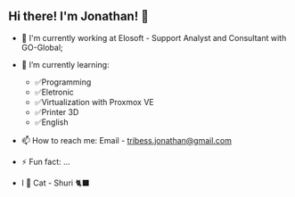 ## Hi there! I'm Jonathan! 👋

- 🔭 I'm currently working at Elosoft - Support Analyst and Consultant with GO-Global;
- 🌱 I’m currently learning:
  - ✅Programming
  - ✅Eletronic
  - ✅Virtualization with Proxmox VE
  - ✅Printer 3D
  - ✅English

- 📫 How to reach me: Email - tribess.jonathan@gmail.com
- ⚡ Fun fact: ... 

-  I 🖤 Cat - Shuri 🐈‍⬛



<!--
**Jhonny8BR/Jhonny8BR** is a ✨ _special_ ✨ repository because its `README.md` (this file) appears on your GitHub profile.

Here are some ideas to get you started:

- 🔭 I’m currently working on ...
- 🌱 I’m currently learning ...
- 👯 I’m looking to collaborate on ...
- 🤔 I’m looking for help with ...
- 💬 Ask me about ...
- 📫 How to reach me: ...
- 😄 Pronouns: ...
- ⚡ Fun fact: ...
-->
